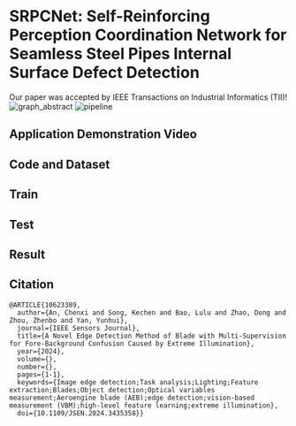 # SRPCNet: Self-Reinforcing Perception Coordination Network for Seamless Steel Pipes Internal Surface Defect Detection
Our paper was accepted by IEEE Transactions on Industrial Informatics (TII)!\
![graph_abstract](BED_illu/Graphical_Abstract.jpg)
![pipeline](BED_illu/pipeline.jpg)

## Application Demonstration Video


## Code and Dataset


## Train


## Test


## Result


## Citation
```
@ARTICLE{10623389,
  author={An, Chenxi and Song, Kechen and Bao, Lulu and Zhao, Dong and Zhou, Zhenbo and Yan, Yunhui},
  journal={IEEE Sensors Journal}, 
  title={A Novel Edge Detection Method of Blade with Multi-Supervision for Fore-Background Confusion Caused by Extreme Illumination}, 
  year={2024},
  volume={},
  number={},
  pages={1-1},
  keywords={Image edge detection;Task analysis;Lighting;Feature extraction;Blades;Object detection;Optical variables measurement;Aeroengine blade (AEB);edge detection;vision-based measurement (VBM);high-level feature learning;extreme illumination},
  doi={10.1109/JSEN.2024.3435358}}
  
```
